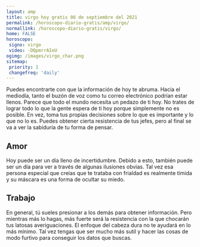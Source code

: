 ```yaml
---
layout: amp
title: virgo hoy gratis 06 de septiembre del 2021 
permalink: /horoscopo-diario-gratis/amp/virgo/
normallink: /horoscopo-diario-gratis/virgo/
home: FALSE
horoscopo:
 signo: virgo
 video: -DQpmrrAIeU
ogimg: /images/virgo_char.png
sitemap:
 priority: 1
 changefreq: 'daily'
---
```



Puedes encontrarte con que la información de hoy te abruma. Hacia el mediodía, tanto el buzón de voz como tu correo electrónico podrían estar llenos. Parece que todo el mundo necesita un pedazo de ti hoy. No trates de lograr todo lo que la gente espera de ti hoy porque simplemente no es posible. En vez, toma tus propias decisiones sobre lo que es importante y lo que no lo es. Puedes obtener cierta resistencia de tus jefes, pero al final se va a ver la sabiduría de tu forma de pensar.

## Amor

Hoy puede ser un día lleno de incertidumbre. Debido a esto, también puede ser un día para ver a través de algunas ilusiones obvias. Tal vez esa persona especial que creías que te trataba con frialdad es realmente tímida y su máscara es una forma de ocultar su miedo.

## Trabajo

En general, tú sueles presionar a los demás para obtener información. Pero mientras más lo hagas, más fuerte será la resistencia con la que chocarán tus latosas averiguaciones. El enfoque del cabeza dura no te ayudará en lo más mínimo. Tal vez tengas que ser mucho más sutil y hacer las cosas de modo furtivo para conseguir los datos que buscas.